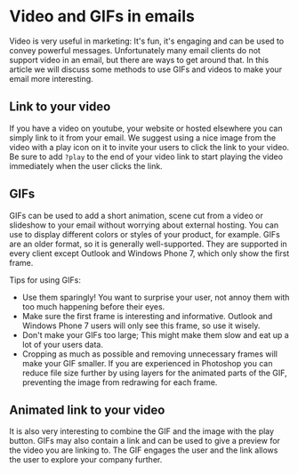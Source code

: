 # Video and GIFs in emails

Video is very useful in marketing: It's fun, it's engaging and can be 
used to convey powerful messages. Unfortunately many email clients do 
not support video in an email, but there are ways to get around that. 
In this article we will discuss some methods to use GIFs and videos to 
make your email more interesting.

## Link to your video

If you have a video on youtube, your website or hosted elsewhere you can 
simply link to it from your email. We suggest using a nice image from 
the video with a play icon on it to invite your users to click the link 
to your video. Be sure to add `?play` to the end of your video link to 
start playing the video immediately when the user clicks the link.

## GIFs

GIFs can be used to add a short animation, scene cut from a video or slideshow 
to your email without worrying about external hosting. You can use to 
display different colors or styles of your product, for example. 
GIFs are an older format, so it is generally well-supported. 
They are supported in every client except Outlook and Windows Phone 7, 
which only show the first frame.

Tips for using GIFs:

* Use them sparingly! You want to surprise your user, not annoy them 
with too much happening before their eyes.
* Make sure the first frame is interesting and informative. Outlook and 
Windows Phone 7 users will only see this frame, so use it wisely.
* Don't make your GIFs too large; This might make them slow and eat up a 
lot of your users data.
* Cropping as much as possible and removing unnecessary frames will make 
your GIF smaller. If you are experienced in Photoshop you can reduce file 
size further by using layers for the animated parts of the GIF, preventing 
the image from redrawing for each frame.

## Animated link to your video

It is also very interesting to combine the GIF and the image with the 
play button. GIFs may also contain a link and can be used to give a 
preview for the video you are linking to. The GIF engages the user and 
the link allows the user to explore your company further.